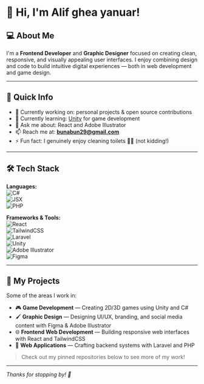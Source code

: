 # 👋 Hi, I'm Alif ghea yanuar!

## 💻 About Me

I'm a **Frontend Developer** and **Graphic Designer** focused on creating clean, responsive, and visually appealing user interfaces. I enjoy combining design and code to build intuitive digital experiences — both in web development and game design.

---

## 🔎 Quick Info

- 🔭 Currently working on: personal projects & open source contributions  
- 🌱 Currently learning: [Unity](https://unity.com/) for game development  
- 💬 Ask me about: React and Adobe Illustrator  
- 📫 Reach me at: **bunabun29@gmail.com**  
- ⚡ Fun fact: I genuinely enjoy cleaning toilets 🧽🚽 (not kidding!)

---

## 🛠️ Tech Stack

**Languages:**  
![C#](https://img.shields.io/badge/-C%23-239120?style=flat-square&logo=c-sharp&logoColor=white)  
![JSX](https://img.shields.io/badge/-JSX-black?style=flat-square&logo=react)  
![PHP](https://img.shields.io/badge/-PHP-777BB4?style=flat-square&logo=php)

**Frameworks & Tools:**  
![React](https://img.shields.io/badge/-React-black?style=flat-square&logo=react)  
![TailwindCSS](https://img.shields.io/badge/-TailwindCSS-06B6D4?style=flat-square&logo=tailwind-css)  
![Laravel](https://img.shields.io/badge/-Laravel-FF2D20?style=flat-square&logo=laravel)  
![Unity](https://img.shields.io/badge/-Unity-000000?style=flat-square&logo=unity)  
![Adobe Illustrator](https://img.shields.io/badge/-Adobe%20Illustrator-FF9A00?style=flat-square&logo=adobe-illustrator)  
![Figma](https://img.shields.io/badge/-Figma-F24E1E?style=flat-square&logo=figma)

---

## 🎨 My Projects

Some of the areas I work in:

- 🎮 **Game Development** — Creating 2D/3D games using Unity and C#  
- 🖌️ **Graphic Design** — Designing UI/UX, branding, and social media content with Figma & Adobe Illustrator  
- 🌐 **Frontend Web Development** — Building responsive web interfaces with React and TailwindCSS  
- 💼 **Web Applications** — Crafting backend systems with Laravel and PHP

> Check out my pinned repositories below to see more of my work!

---

*Thanks for stopping by! 🎉*

